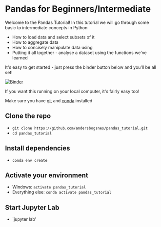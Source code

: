 # Pandas for Beginners/Intermediate

Welcome to the Pandas Tutorial!
In this tutorial we will go through some basic to intermediate concepts in Python
- How to load data and select subsets of it
- How to aggregate data
- How to concisely manipulate data using
- Putting it all together - analyse a dataset using the functions we've learned


It's easy to get started - just press the binder button below and you'll be all set!

[![Binder](https://mybinder.org/badge_logo.svg)](https://mybinder.org/v2/gh/andersbogsnes/pandas_tutorial/master)

If you want this running on your local computer, it's fairly easy too!

Make sure you have [git](https://git-scm.com/) and [conda](https://conda.io/en/latest/miniconda.html) installed

## Clone the repo
- `git clone https://github.com/andersbogsnes/pandas_tutorial.git`
- `cd pandas_tutorial`

## Install dependencies
- `conda env create`

## Activate your environment
- Windows: `activate pandas_tutorial`
- Everything else: `conda activate pandas_tutorial`

## Start Jupyter Lab
- `jupyter lab'


